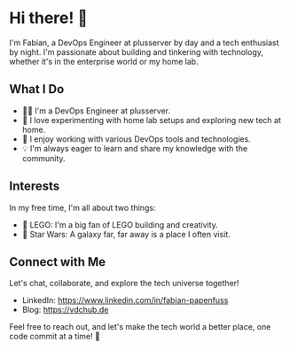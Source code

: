 # Hi there! 👋

I'm Fabian, a DevOps Engineer at plusserver by day and a tech enthusiast by night. I'm passionate about building and tinkering with technology, whether it's in the enterprise world or my home lab. 

## What I Do
- 👨‍💻 I'm a DevOps Engineer at plusserver.
- 🏡 I love experimenting with home lab setups and exploring new tech at home.
- 🧰 I enjoy working with various DevOps tools and technologies.
- 💡 I'm always eager to learn and share my knowledge with the community.

## Interests
In my free time, I'm all about two things:
- 🌟 LEGO: I'm a big fan of LEGO building and creativity.
- 🚀 Star Wars: A galaxy far, far away is a place I often visit.

## Connect with Me
Let's chat, collaborate, and explore the tech universe together!
- LinkedIn: https://www.linkedin.com/in/fabian-papenfuss
- Blog: https://vdchub.de

Feel free to reach out, and let's make the tech world a better place, one code commit at a time! 🚀
